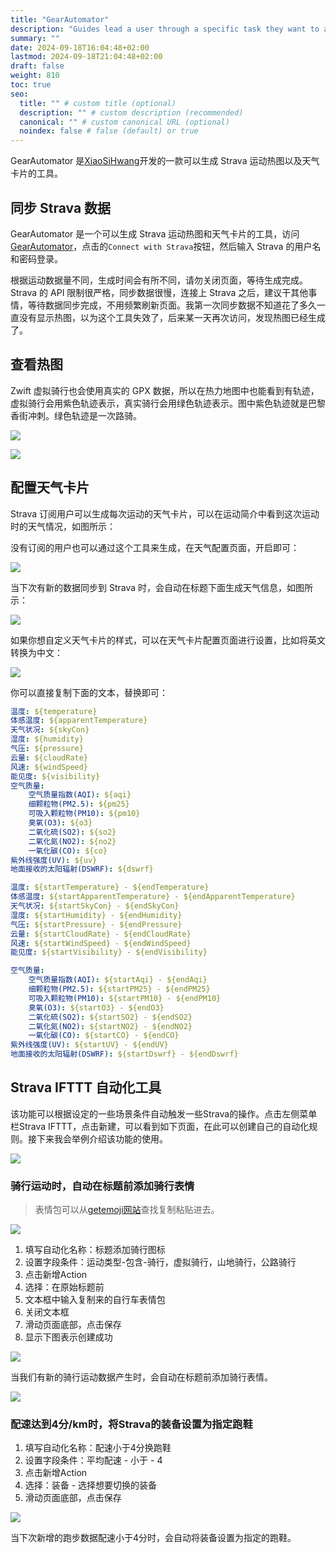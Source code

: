 ```yaml
---
title: "GearAutomator"
description: "Guides lead a user through a specific task they want to accomplish, often with a sequence of steps."
summary: ""
date: 2024-09-18T16:04:48+02:00
lastmod: 2024-09-18T21:04:48+02:00
draft: false
weight: 810
toc: true
seo:
  title: "" # custom title (optional)
  description: "" # custom description (recommended)
  canonical: "" # custom canonical URL (optional)
  noindex: false # false (default) or true
---
```



GearAutomator 是[XiaoSiHwang](https://github.com/XiaoSiHwang)开发的一款可以生成 Strava 运动热图以及天气卡片的工具。

## 同步 Strava 数据

GearAutomator 是一个可以生成 Strava 运动热图和天气卡片的工具，访问 [GearAutomator](https://www.gearaut.com)，点击的`Connect with Strava`按钮，然后输入 Strava 的用户名和密码登录。

根据运动数据量不同，生成时间会有所不同，请勿关闭页面，等待生成完成。Strava 的 API 限制很严格，同步数据很慢，连接上 Strava 之后，建议干其他事情，等待数据同步完成，不用频繁刷新页面。我第一次同步数据不知道花了多久一直没有显示热图，以为这个工具失效了，后来某一天再次访问，发现热图已经生成了。

## 查看热图

Zwift 虚拟骑行也会使用真实的 GPX 数据，所以在热力地图中也能看到有轨迹，虚拟骑行会用紫色轨迹表示，真实骑行会用绿色轨迹表示。图中紫色轨迹就是巴黎香街冲刺。绿色轨迹是一次路骑。

![](https://picbed-1311007548.cos.ap-shanghai.myqcloud.com/markdown_picbed/img//2024/08/24/fed51344e1e22419ca0ef77be2175cd5.png)

![](https://picbed-1311007548.cos.ap-shanghai.myqcloud.com/markdown_picbed/img//2024/08/24/a4ec56ea0604b336d80ff0fe8369dd2c.png)

## 配置天气卡片

Strava 订阅用户可以生成每次运动的天气卡片，可以在运动简介中看到这次运动时的天气情况，如图所示：

没有订阅的用户也可以通过这个工具来生成，在天气配置页面，开启即可：

![](https://picbed-1311007548.cos.ap-shanghai.myqcloud.com/markdown_picbed/img//2024/08/24/b9732209d84fd4164a684bb7a66eaab6.png)

当下次有新的数据同步到 Strava 时，会自动在标题下面生成天气信息，如图所示：

![](https://picbed-1311007548.cos.ap-shanghai.myqcloud.com/markdown_picbed/img//2024/08/24/1d2987ccad88c1736c7251b0bb35d299.png)

如果你想自定义天气卡片的样式，可以在天气卡片配置页面进行设置，比如将英文转换为中文：

![](https://picbed-1311007548.cos.ap-shanghai.myqcloud.com/markdown_picbed/img//2024/08/24/42dc1ed8021b3f224c2e7c61513ca19b.png)

你可以直接复制下面的文本，替换即可：

```yaml
温度: ${temperature}
体感温度: ${apparentTemperature}
天气状况: ${skyCon}
湿度: ${humidity}
气压: ${pressure}
云量: ${cloudRate}
风速: ${windSpeed}
能见度: ${visibility}
空气质量:
    空气质量指数(AQI): ${aqi}
    细颗粒物(PM2.5): ${pm25}
    可吸入颗粒物(PM10): ${pm10}
    臭氧(O3): ${o3}
    二氧化硫(SO2): ${so2}
    二氧化氮(NO2): ${no2}
    一氧化碳(CO): ${co}
紫外线强度(UV): ${uv}
地面接收的太阳辐射(DSWRF): ${dswrf}
```

```yaml
温度: ${startTemperature} - ${endTemperature}
体感温度: ${startApparentTemperature} - ${endApparentTemperature}
天气状况: ${startSkyCon} - ${endSkyCon}
湿度: ${startHumidity} - ${endHumidity}
气压: ${startPressure} - ${endPressure}
云量: ${startCloudRate} - ${endCloudRate}
风速: ${startWindSpeed} - ${endWindSpeed}
能见度: ${startVisibility} - ${endVisibility}

空气质量:
    空气质量指数(AQI): ${startAqi} - ${endAqi}
    细颗粒物(PM2.5): ${startPM25} - ${endPM25}
    可吸入颗粒物(PM10): ${startPM10} - ${endPM10}
    臭氧(O3): ${startO3} - ${endO3}
    二氧化硫(SO2): ${startSO2} - ${endSO2}
    二氧化氮(NO2): ${startNO2} - ${endNO2}
    一氧化碳(CO): ${startCO} - ${endCO}
紫外线强度(UV): ${startUV} - ${endUV}
地面接收的太阳辐射(DSWRF): ${startDswrf} - ${endDswrf}
```

## Strava IFTTT 自动化工具

该功能可以根据设定的一些场景条件自动触发一些Strava的操作。点击左侧菜单栏Strava IFTTT，点击新建，可以看到如下页面，在此可以创建自己的自动化规则。接下来我会举例介绍该功能的使用。

![](https://picbed-1311007548.cos.ap-shanghai.myqcloud.com/markdown_picbed/img//2024/09/21/2ce1c390f26689fdcb17f95672cbc6df.png)

### 骑行运动时，自动在标题前添加骑行表情

> 表情包可以从[getemoji网站](https://getemoji.com/)查找复制粘贴进去。

![](https://picbed-1311007548.cos.ap-shanghai.myqcloud.com/markdown_picbed/img//2024/09/21/3b79406262b6742b84eeaf4e9a723a1b.png)

1. 填写自动化名称：标题添加骑行图标
2. 设置字段条件：运动类型-包含-骑行，虚拟骑行，山地骑行，公路骑行
3. 点击新增Action
4. 选择：在原始标题前
5. 文本框中输入复制来的自行车表情包
6. 关闭文本框
7. 滑动页面底部，点击保存
8. 显示下图表示创建成功

![](https://picbed-1311007548.cos.ap-shanghai.myqcloud.com/markdown_picbed/img//2024/09/21/d7557b1af2dd3482725fc7d2562e0a7a.png)

当我们有新的骑行运动数据产生时，会自动在标题前添加骑行表情。

![](https://picbed-1311007548.cos.ap-shanghai.myqcloud.com/markdown_picbed/img//2024/09/21/fb23e8074556416d7a6296043d434ddd.png)

### 配速达到4分/km时，将Strava的装备设置为指定跑鞋

1. 填写自动化名称：配速小于4分换跑鞋
2. 设置字段条件：平均配速 - 小于 - 4
3. 点击新增Action
4. 选择：装备 - 选择想要切换的装备
5. 滑动页面底部，点击保存

![](https://picbed-1311007548.cos.ap-shanghai.myqcloud.com/markdown_picbed/img//2024/09/21/98a107b5a3b760987a94dfb02b4a81d8.png)

当下次新增的跑步数据配速小于4分时，会自动将装备设置为指定的跑鞋。
